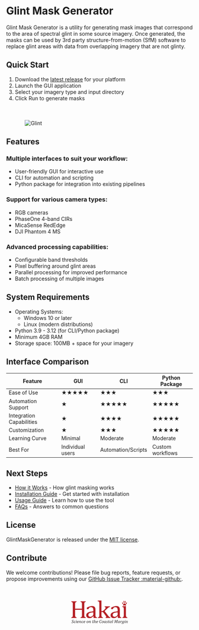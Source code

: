# Glint Mask Generator

Glint Mask Generator is a utility for generating mask images that correspond to the area of spectral glint in some
source imagery. Once generated, the masks can be used by 3rd party structure-from-motion (SfM) software to replace glint
areas with data from overlapping imagery that are not glinty.

## Quick Start

1. Download the [latest release](https://github.com/HakaiInstitute/glint-mask-tools/releases) for your platform
2. Launch the GUI application
3. Select your imagery type and input directory
4. Click Run to generate masks

<div style="margin-top: 50px; overflow: hidden; display: flex; justify-content:center; gap:10px;">
    <img alt="Glint" src="./images/glint.gif" width="80%" />
</div>

## Features

### Multiple interfaces to suit your workflow:
  - User-friendly GUI for interactive use
  - CLI for automation and scripting
  - Python package for integration into existing pipelines

### Support for various camera types:
  - RGB cameras
  - PhaseOne 4-band CIRs
  - MicaSense RedEdge
  - DJI Phantom 4 MS

### Advanced processing capabilities:
  - Configurable band thresholds
  - Pixel buffering around glint areas
  - Parallel processing for improved performance
  - Batch processing of multiple images

## System Requirements

- Operating Systems:
    - Windows 10 or later
    - Linux (modern distributions)
- Python 3.9 - 3.12 (for CLI/Python package)
- Minimum 4GB RAM
- Storage space: 100MB + space for your imagery

## Interface Comparison

| Feature                  | GUI              | CLI                | Python Package   |
|--------------------------|------------------|--------------------|------------------|
| Ease of Use              | ★★★★★            | ★★★                | ★★★              |
| Automation Support       | ★                | ★★★★★              | ★★★★★            |
| Integration Capabilities | ★                | ★★★★               | ★★★★★            |
| Customization            | ★                | ★★★                | ★★★★★            |
| Learning Curve           | Minimal          | Moderate           | Moderate         |
| Best For                 | Individual users | Automation/Scripts | Custom workflows |

## Next Steps

- [How it Works](how_it_works.md) - How glint masking works
- [Installation Guide](installation.md) - Get started with installation
- [Usage Guide](usage.md) - Learn how to use the tool
- [FAQs](faq.md) - Answers to common questions

## License

GlintMaskGenerator is released under
the [MIT license](https://raw.githubusercontent.com/tayden/GlintMaskGenerator/main/LICENSE.txt).

## Contribute

We welcome contributions! Please file bug reports, feature requests, or propose improvements using
our [GitHub Issue Tracker :material-github:](https://github.com/HakaiInstitute/GlintMaskGenerator/issues).

<div style="margin-top: 50px; overflow: hidden; display: flex; justify-content:center; gap:10px;">
    <img alt="Hakai" src="./images/hakai_logo.png" width="30%" />
</div>